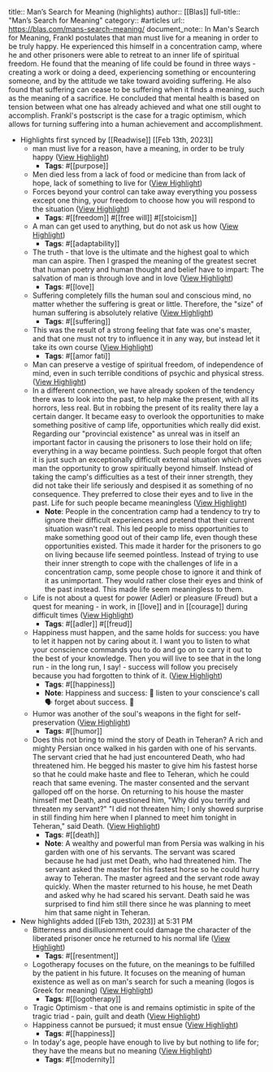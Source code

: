 title:: Man’s Search for Meaning (highlights)
author:: [[Blas]]
full-title:: "Man’s Search for Meaning"
category:: #articles
url:: https://blas.com/mans-search-meaning/
document_note:: In Man's Search for Meaning, Frankl postulates that man must live for a meaning in order to be truly happy. He experienced this himself in a concentration camp, where he and other prisoners were able to retreat to an inner life of spiritual freedom. He found that the meaning of life could be found in three ways - creating a work or doing a deed, experiencing something or encountering someone, and by the attitude we take toward avoiding suffering. He also found that suffering can cease to be suffering when it finds a meaning, such as the meaning of a sacrifice. He concluded that mental health is based on tension between what one has already achieved and what one still ought to accomplish. Frankl's postscript is the case for a tragic optimism, which allows for turning suffering into a human achievement and accomplishment.

- Highlights first synced by [[Readwise]] [[Feb 13th, 2023]]
	- man must live for a reason, have a meaning, in order to be truly happy ([View Highlight](https://read.readwise.io/read/01gs4keewhkf92fye57f7x96kz))
		- **Tags**: #[[purpose]]
	- Men died less from a lack of food or medicine than from lack of hope, lack of something to live for ([View Highlight](https://read.readwise.io/read/01gs4kf0d4avyjx6effsdpwr1n))
	- Forces beyond your control can take away everything you possess except one thing, your freedom to choose how you will respond to the situation ([View Highlight](https://read.readwise.io/read/01gs4kf98mkghzwpsbn18m84fy))
		- **Tags**: #[[freedom]] #[[free will]] #[[stoicism]]
	- A man can get used to anything, but do not ask us how ([View Highlight](https://read.readwise.io/read/01gs4kg353z71q3djwwbzefjng))
		- **Tags**: #[[adaptability]]
	- The truth - that love is the ultimate and the highest goal to which man can aspire. Then I grasped the meaning of the greatest secret that human poetry and human thought and belief have to impart: The salvation of man is through love and in love ([View Highlight](https://read.readwise.io/read/01gs4kh7ethykgnf8jc02bysr8))
		- **Tags**: #[[love]]
	- Suffering completely fills the human soul and conscious mind, no matter whether the suffering is great or little. Therefore, the "size" of human suffering is absolutely relative ([View Highlight](https://read.readwise.io/read/01gs4kgyff06hxwy9zyterm89v))
		- **Tags**: #[[suffering]]
	- This was the result of a strong feeling that fate was one's master, and that one must not try to influence it in any way, but instead let it take its own course ([View Highlight](https://read.readwise.io/read/01gs4khmwfzfjcmybw0snrxzhb))
		- **Tags**: #[[amor fati]]
	- Man can preserve a vestige of spiritual freedom, of independence of mind, even in such terrible conditions of psychic and physical stress. ([View Highlight](https://read.readwise.io/read/01gs4kj4z8bt51mysrz0kpwmjp))
	- In a different connection, we have already spoken of the tendency there was to look into the past, to help make the present, with all its horrors, less real. But in robbing the present of its reality there lay a certain danger. It became easy to overlook the opportunities to make something positive of camp life, opportunities which really did exist. Regarding our "provincial existence" as unreal was in itself an important factor in causing the prisoners to lose their hold on life; everything in a way became pointless. Such people forgot that often it is just such an exceptionally difficult external situation which gives man the opportunity to grow spiritually beyond himself. Instead of taking the camp's difficulties as a test of their inner strength, they did not take their life seriously and despised it as something of no consequence. They preferred to close their eyes and to live in the past. Life for such people became meaningless ([View Highlight](https://read.readwise.io/read/01gs4kjvkqtv2dvxjbp8mg1dp8))
		- **Note**: People in the concentration camp had a tendency to try to ignore their difficult experiences and pretend that their current situation wasn't real. This led people to miss opportunities to make something good out of their camp life, even though these opportunities existed. This made it harder for the prisoners to go on living because life seemed pointless. Instead of trying to use their inner strength to cope with the challenges of life in a concentration camp, some people chose to ignore it and think of it as unimportant. They would rather close their eyes and think of the past instead. This made life seem meaningless to them.
	- Life is not about a quest for power (Adler) or pleasure (Freud) but a quest for meaning - in work, in [[love]] and in [[courage]] during difficult times ([View Highlight](https://read.readwise.io/read/01gs4kn8gm4bhz7gkwx61etcsy))
		- **Tags**: #[[adler]] #[[freud]]
	- Happiness must happen, and the same holds for success: you have to let it happen not by caring about it. I want you to listen to what your conscience commands you to do and go on to carry it out to the best of your knowledge. Then you will live to see that in the long run - in the long run, I say! - success will follow you precisely because you had forgotten to think of it. ([View Highlight](https://read.readwise.io/read/01gs4kp20mgsh2qrbf4wd923zm))
		- **Tags**: #[[happiness]]
		- **Note**: Happiness and success: 🤩
		  listen to your conscience's call 🗣
		  forget about success. 🤫
	- Humor was another of the soul's weapons in the fight for self-preservation ([View Highlight](https://read.readwise.io/read/01gs4kq7qce0acpg8b0kqce1wp))
		- **Tags**: #[[humor]]
	- Does this not bring to mind the story of Death in Teheran? A rich and mighty Persian once walked in his garden with one of his servants. The servant cried that he had just encountered Death, who had threatened him. He begged his master to give him his fastest horse so that he could make haste and flee to Teheran, which he could reach that same evening. The master consented and the servant galloped off on the horse. On returning to his house the master himself met Death, and questioned him, "Why did you terrify and threaten my servant?" "I did not threaten him; I only showed surprise in still finding him here when I planned to meet him tonight in Teheran," said Death. ([View Highlight](https://read.readwise.io/read/01gs4kr2ezwnwdfzc7rxvqe8s3))
		- **Tags**: #[[death]]
		- **Note**: A wealthy and powerful man from Persia was walking in his garden with one of his servants. The servant was scared because he had just met Death, who had threatened him. The servant asked the master for his fastest horse so he could hurry away to Teheran. The master agreed and the servant rode away quickly. When the master returned to his house, he met Death and asked why he had scared his servant. Death said he was surprised to find him still there since he was planning to meet him that same night in Teheran.
- New highlights added [[Feb 13th, 2023]] at 5:31 PM
	- Bitterness and disillusionment could damage the character of the liberated prisoner once he returned to his normal life ([View Highlight](https://read.readwise.io/read/01gs4m4gwy0e7qrqdmpcz5d4kq))
		- **Tags**: #[[resentment]]
	- Logotherapy focuses on the future, on the meanings to be fulfilled by the patient in his future. It focuses on the meaning of human existence as well as on man's search for such a meaning (logos is Greek for meaning) ([View Highlight](https://read.readwise.io/read/01gs4m4xhbr8c4dr79p1405esf))
		- **Tags**: #[[logotherapy]]
	- Tragic Optimism - that one is and remains optimistic in spite of the tragic triad - pain, guilt and death ([View Highlight](https://read.readwise.io/read/01gs4m646x1c8cx59katp3njhh))
	- Happiness cannot be pursued; it must ensue ([View Highlight](https://read.readwise.io/read/01gs4m68k023zynd23t1gvz9ek))
		- **Tags**: #[[happiness]]
	- In today's age, people have enough to live by but nothing to life for; they have the means but no meaning ([View Highlight](https://read.readwise.io/read/01gs4m7377pbt98hc0b49my5xt))
		- **Tags**: #[[modernity]]